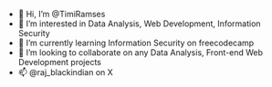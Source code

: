 - 👋 Hi, I’m @TimiRamses
- 👀 I’m interested in Data Analysis, Web Development, Information Security
- 🌱 I’m currently learning Information Security on freecodecamp
- 💞️ I’m looking to collaborate on any Data Analysis, Front-end Web Development projects
- 📫 @raj_blackindian on X

<!---
TimiRamses/TimiRamses is a ✨ special ✨ repository because its `README.md` (this file) appears on your GitHub profile.
You can click the Preview link to take a look at your changes.
--->

